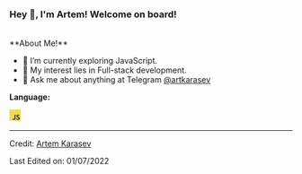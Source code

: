 <h3 title="hehehe"> Hey 👋, I'm Artem! Welcome on board!</h3>

<br />
**About Me!**

- 🌱 I’m currently exploring JavaScript.
- 🤔 My interest lies in Full-stack development.
- 💬 Ask me about anything at Telegram [@artkarasev](https://telegram.me/artkarasev)


**Language:**  

<code><img height="20" src="https://raw.githubusercontent.com/github/explore/80688e429a7d4ef2fca1e82350fe8e3517d3494d/topics/javascript/javascript.png"></code>

----

Credit: [Artem Karasev](https://github.com/ETOPS7)

Last Edited on: 01/07/2022
